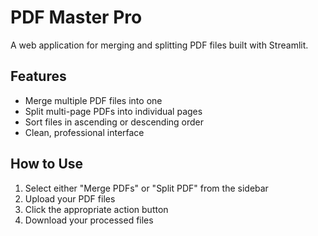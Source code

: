 # PDF Master Pro

A web application for merging and splitting PDF files built with Streamlit.

## Features

- Merge multiple PDF files into one
- Split multi-page PDFs into individual pages
- Sort files in ascending or descending order
- Clean, professional interface

## How to Use

1. Select either "Merge PDFs" or "Split PDF" from the sidebar
2. Upload your PDF files
3. Click the appropriate action button
4. Download your processed files
